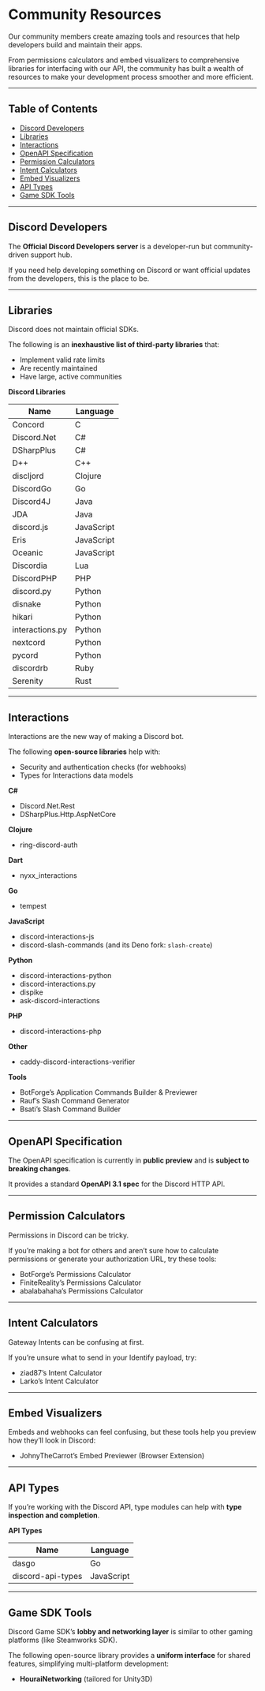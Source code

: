 # Community Resources

Our community members create amazing tools and resources that help developers build and maintain their apps.  

From permissions calculators and embed visualizers to comprehensive libraries for interfacing with our API, the community has built a wealth of resources to make your development process smoother and more efficient.

---

## Table of Contents
- [Discord Developers](#discord-developers)
- [Libraries](#libraries)
- [Interactions](#interactions)
- [OpenAPI Specification](#openapi-specification)
- [Permission Calculators](#permission-calculators)
- [Intent Calculators](#intent-calculators)
- [Embed Visualizers](#embed-visualizers)
- [API Types](#api-types)
- [Game SDK Tools](#game-sdk-tools)

---

## Discord Developers

The **Official Discord Developers server** is a developer-run but community-driven support hub.  

If you need help developing something on Discord or want official updates from the developers, this is the place to be.

---

## Libraries

Discord does not maintain official SDKs.  

The following is an **inexhaustive list of third-party libraries** that:
- Implement valid rate limits
- Are recently maintained
- Have large, active communities

**Discord Libraries**

| Name           | Language    |
|----------------|-------------|
| Concord        | C           |
| Discord.Net    | C#          |
| DSharpPlus     | C#          |
| D++            | C++         |
| discljord      | Clojure     |
| DiscordGo      | Go          |
| Discord4J      | Java        |
| JDA            | Java        |
| discord.js     | JavaScript  |
| Eris           | JavaScript  |
| Oceanic        | JavaScript  |
| Discordia      | Lua         |
| DiscordPHP     | PHP         |
| discord.py     | Python      |
| disnake        | Python      |
| hikari         | Python      |
| interactions.py| Python      |
| nextcord       | Python      |
| pycord         | Python      |
| discordrb      | Ruby        |
| Serenity       | Rust        |

---

## Interactions

Interactions are the new way of making a Discord bot.  

The following **open-source libraries** help with:
- Security and authentication checks (for webhooks)
- Types for Interactions data models

**C#**
- Discord.Net.Rest
- DSharpPlus.Http.AspNetCore  

**Clojure**
- ring-discord-auth  

**Dart**
- nyxx_interactions  

**Go**
- tempest  

**JavaScript**
- discord-interactions-js  
- discord-slash-commands (and its Deno fork: `slash-create`)  

**Python**
- discord-interactions-python  
- discord-interactions.py  
- dispike  
- ask-discord-interactions  

**PHP**
- discord-interactions-php  

**Other**
- caddy-discord-interactions-verifier  

**Tools**
- BotForge’s Application Commands Builder & Previewer  
- Rauf’s Slash Command Generator  
- Bsati’s Slash Command Builder  

---

## OpenAPI Specification

The OpenAPI specification is currently in **public preview** and is **subject to breaking changes**.  

It provides a standard **OpenAPI 3.1 spec** for the Discord HTTP API.

---

## Permission Calculators

Permissions in Discord can be tricky.  

If you’re making a bot for others and aren’t sure how to calculate permissions or generate your authorization URL, try these tools:  
- BotForge’s Permissions Calculator  
- FiniteReality’s Permissions Calculator  
- abalabahaha’s Permissions Calculator  

---

## Intent Calculators

Gateway Intents can be confusing at first.  

If you’re unsure what to send in your Identify payload, try:  
- ziad87’s Intent Calculator  
- Larko’s Intent Calculator  

---

## Embed Visualizers

Embeds and webhooks can feel confusing, but these tools help you preview how they’ll look in Discord:  
- JohnyTheCarrot’s Embed Previewer (Browser Extension)  

---

## API Types

If you’re working with the Discord API, type modules can help with **type inspection and completion**.

**API Types**

| Name               | Language   |
|--------------------|------------|
| dasgo              | Go         |
| discord-api-types  | JavaScript |

---

## Game SDK Tools

Discord Game SDK’s **lobby and networking layer** is similar to other gaming platforms (like Steamworks SDK).  

The following open-source library provides a **uniform interface** for shared features, simplifying multi-platform development:  

- **HouraiNetworking** (tailored for Unity3D)